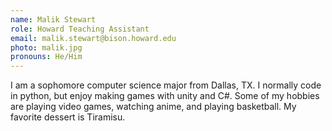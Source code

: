 ```yaml
---
name: Malik Stewart
role: Howard Teaching Assistant
email: malik.stewart@bison.howard.edu
photo: malik.jpg
pronouns: He/Him
---
```

I am a sophomore computer science major from Dallas, TX. I normally code in python, but enjoy making games with unity and C#. Some of my hobbies are playing video games, watching anime, and playing basketball. My favorite dessert is Tiramisu.

